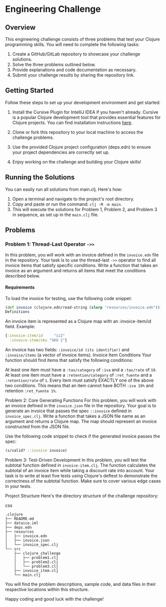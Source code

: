 # Engineering Challenge

## Overview

This engineering challenge consists of three problems that test your Clojure programming skills. You will need to complete the following tasks:

1. Create a GitHub/GitLab repository to showcase your challenge solutions.
2. Solve the three problems outlined below.
3. Provide explanations and code documentation as necessary.
4. Submit your challenge results by sharing the repository link.

## Getting Started

Follow these steps to set up your development environment and get started:

1. Install the Cursive Plugin for IntelliJ IDEA if you haven't already. Cursive is a popular Clojure development tool that provides essential features for Clojure projects. You can find installation instructions [here](https://cursive-ide.com/userguide/deps.html).

2. Clone or fork this repository to your local machine to access the challenge problems.

3. Use the provided Clojure project configuration (deps.edn) to ensure your project dependencies are correctly set up.

4. Enjoy working on the challenge and building your Clojure skills!


## Running the Solutions

You can easily run all solutions from main.clj. Here's how:

1. Open a terminal and navigate to the project's root directory.
2. Copy and paste or run the command: `clj -M -m main`.
3. This will execute the solutions for Problem 1, Problem 2, and Problem 3 in sequence, as set up in the `main.clj` file.

## Problems

### Problem 1: Thread-Last Operator `->>`

In this problem, you will work with an invoice defined in the `invoice.edn` file in the repository. Your task is to use the thread-last `->>` operator to find all invoice items that satisfy specific conditions. Write a function that takes an invoice as an argument and returns all items that meet the conditions described below.

#### Requirements

To load the invoice for testing, use the following code snippet:

```clojure
(def invoice (clojure.edn/read-string (slurp "resources/invoice.edn")))
Definitions
```
An invoice item is represented as a Clojure map with an :invoice-item/id field. Example:

```clojure
{:invoice-item/id     "ii2"  
  :invoice-item/sku "SKU 2"}
```

An invoice has two fields: `:invoice/id (its identifier)` and ```:invoice/items``` (a vector of invoice items).
Invoice Item Conditions
Your function should find items that satisfy the following conditions:

At least one item must have a `:tax/category` of `:iva` and a `:tax/rate` of `19`.
At least one item must have a `:retention/category` of `:ret_fuente` and a `:retention/rate` of `1`.
Every item must satisfy EXACTLY one of the above two conditions. This means that an item cannot have BOTH `:iva 19%` and retention `:ret_fuente 1%`.

Problem 2: Core Generating Functions
For this problem, you will work with an invoice defined in the `invoice.json` file in the repository. Your goal is to generate an invoice that passes the spec `::invoice` defined in `invoice_spec.clj`. Write a function that takes a JSON file name as an argument and returns a Clojure map. The map should represent an invoice constructed from the JSON file.

Use the following code snippet to check if the generated invoice passes the spec:

```clojure
(s/valid? ::invoice invoice)
```

Problem 3: Test-Driven Development
In this problem, you will test the subtotal function defined in `invoice-item.clj`. The function calculates the subtotal of an invoice item while taking a discount rate into account. Your task is to write at least five tests using Clojure's deftest to demonstrate the correctness of the subtotal function. Make sure to cover various edge cases in your tests.

Project Structure
Here's the directory structure of the challenge repository:

css
```
.clojure
├── README.md
├── dataico.iml
├── deps.edn
├── resources
│   ├── invoice.edn
│   ├── invoice.json
│   └── invoice_spec.clj
└── src
    ├── clojure_challenge
    │   ├── problem1.clj
    │   ├── problem2.clj
    │   └── problem3.clj
    ├── invoice_item.clj
    └── main.clj
```
You will find the problem descriptions, sample code, and data files in their respective locations within this structure.

Happy coding and good luck with the challenge!